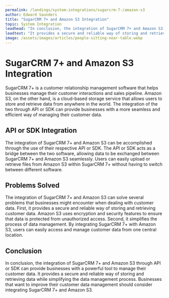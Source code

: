 ```yaml
---
permalink: /landings/system-integrations/sugarcrm-7-/amazon-s3
author: Edward Saunders
title: "SugarCRM 7+ and Amazon S3 Integration"
topic: System Integration
leadhead: "In conclusion, the integration of SugarCRM 7+ and Amazon S3 through API or SDK can provide businesses with a powerful tool to manage their customer data"
leadtext: "It provides a secure and reliable way of storing and retrieving data while simplifying the data management process. Businesses that want to improve their customer data management should consider integrating SugarCRM 7+ and Amazon S3."
image: /assets/images/articles/people-sitting-near-table.webp
---
```

<div class="arttext">    <h1>SugarCRM 7+ and Amazon S3 Integration</h1>
    <p>SugarCRM 7+ is a customer relationship management software that helps businesses manage their customer interactions and sales pipeline. Amazon S3, on the other hand, is a cloud-based storage service that allows users to store and retrieve data from anywhere in the world. The integration of the two through API or SDK can provide businesses with a more seamless and efficient way of managing their customer data.</p>
    <h2>API or SDK Integration</h2>
    <p>The integration of SugarCRM 7+ and Amazon S3 can be accomplished through the use of their respective API or SDK. The API or SDK acts as a bridge between the two software, allowing data to be exchanged between SugarCRM 7+ and Amazon S3 seamlessly. Users can easily upload or retrieve files from Amazon S3 within SugarCRM 7+ without having to switch between different software.</p>
    <h2>Problems Solved</h2>
    <p>The integration of SugarCRM 7+ and Amazon S3 can solve several problems that businesses might encounter when dealing with customer data. First, it provides a secure and reliable way of storing and retrieving customer data. Amazon S3 uses encryption and security features to ensure that data is protected from unauthorized access. Second, it simplifies the process of data management. By integrating SugarCRM 7+ with Amazon S3, users can easily access and manage customer data from one central location.</p>
    <h2>Conclusion</h2>
    <p>In conclusion, the integration of SugarCRM 7+ and Amazon S3 through API or SDK can provide businesses with a powerful tool to manage their customer data. It provides a secure and reliable way of storing and retrieving data while simplifying the data management process. Businesses that want to improve their customer data management should consider integrating SugarCRM 7+ and Amazon S3.</p>
</div>